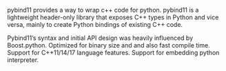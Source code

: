 pybind11 provides a way to wrap c++ code for python. 
pybind11 is a lightweight header-only library that exposes C++ types in Python and vice versa,
mainly to create Python bindings of existing C++ code.

Pybind11’s syntax and initial API design was heavily influenced by Boost.python.
Optimized for binary size and and also fast compile time.
Support for C++11/14/17 language features.
Support for embedding python interpreter.
